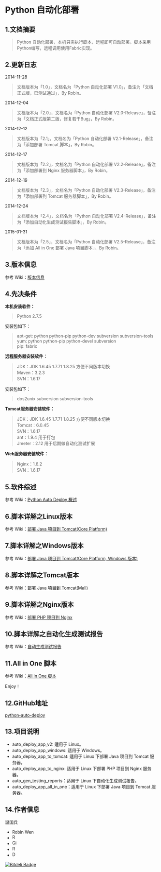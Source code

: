 # Python 自动化部署 #

## 1.文档摘要 ##

> Python 自动化部署，本机只需执行脚本，远程即可自动部署。脚本采用Python编写，远程调用使用Fabric实现。

## 2.更新日志 ##

2014-11-28
> 文档版本为「1.0」，文档名为「Python 自动化部署 V1.0」，备注为「文档正式版，已测试通过」，By Robin。

2014-12-04
> 文档版本为「2.0」，文档名为「Python 自动化部署 V2.0-Release」，备注为「文档正式版第二版，修复若干Bug」，By Robin。

2014-12-12
> 文档版本为「2.1」，文档名为「Python 自动化部署 V2.1-Release」，备注为「添加部署 Tomcat 脚本」，By Robin。

2014-12-17
> 文档版本为「2.2」，文档名为「Python 自动化部署 V2.2-Release」，备注为「添加部署到 Nginx 服务器脚本」，By Robin。

2014-12-19
> 文档版本为「2.3」，文档名为「Python 自动化部署 V2.3-Release」，备注为「添加部署到 Tomcat 服务器脚本」，By Robin。

2014-12-24
> 文档版本为「2.4」，文档名为「Python 自动化部署 V2.4-Release」，备注为「添加自动化生成测试报告脚本」，By Robin。

2015-01-31
> 文档版本为「2.5」，文档名为「Python 自动化部署 V2.5-Release」，备注为「添加 All in One 部署 Java 项目脚本」，By Robin。

## 3.版本信息 ##

参考 Wiki：[版本信息](http://git.io/bwA9)

## 4.先决条件 ##

**本机安装软件：**

> Python 2.7.5

安装包如下：

> apt-get: python python-pip python-dev subversion subversion-tools <br/>
> yum: python python-pip python-devel subversion <br/>
> pip: fabric

**远程服务器安装软件：**

> JDK：JDK 1.6.45 1.7.71 1.8.25 方便不同版本切换<br/>
> Maven：3.2.3 <br/>
> SVN：1.6.17

安装包如下：

> dos2unix subversion subversion-tools

**Tomcat服务器安装软件：**

> JDK：JDK 1.6.45 1.7.71 1.8.25 方便不同版本切换<br/>
> Tomcat：6.0.45 <br/>
> SVN：1.6.17 <br/>
> ant：1.9.4 用于打包 <br/>
> Jmeter：2.12 用于后期做自动化测试扩展

**Web服务器安装软件：**

> Nginx：1.6.2 <br/>
> SVN：1.6.17

## 5.软件综述 ##

参考 Wiki：[Python Auto Deploy 概述](http://git.io/bwSy)

## 6.脚本详解之Linux版本 ##

参考 Wiki：[部署 Java 项目到 Tomcat(Core Platform)](http://git.io/bwQq)

## 7.脚本详解之Windows版本 ##

参考 Wiki：[部署 Java 项目到 Tomcat(Core Platform, Windows 版本)](http://git.io/bw7q)

## 8.脚本详解之Tomcat版本 ##

参考 Wiki：[部署 Java 项目到 Tomcat(Mall)](http://git.io/bw7A)

## 9.脚本详解之Nginx版本 ##

参考 Wiki：[部署 PHP 项目到 Nginx](http://git.io/bwdv)

## 10.脚本详解之自动化生成测试报告 ##

参考 Wiki：[自动生成测试报告](http://git.io/bwd5)

## 11.All in One 脚本 ##

参考 Wiki：[All in One 脚本](http://git.io/bwNw)

Enjoy！

## 12.GitHub地址 ##

[python-auto-deploy](http://git.io/F85N)

## 13.项目说明 ##

* auto_deploy_app_v2: 适用于 Linux。
* auto_deploy_app_windows: 适用于 Windows。
* auto_deploy_app_to_tomcat: 适用于 Linux 下部署 Java 项目到 Tomcat 服务器。
* auto_deploy_app_to_nginx: 适用于 Linux 下部署 PHP 项目到 Nginx 服务器。
* auto_gen_testing_reports：适用于 Linux 下自动化生成测试报告。
* auto_deploy_app_all_in_one：适用于 Linux 下部署 Java 项目到 Tomcat 服务器。

## 14.作者信息 ##

温国兵

* Robin Wen
* <a href="mailto:dbarobinwen@gmail.com"><img src="http://i.imgur.com/7yOaC7C.png" title="Robin's Gmail" border="0" height="16px" width="16px" alt="Robin's Gmail" /></a>
* <a href="https://github.com/dbarobin" target="_blank"><img src="https://farm9.staticflickr.com/8653/15815300288_69bb6bb56d_o_d.png" title="Github" border="0" alt="Github" height="16px" width="16px" /></a>
* <a href="http://dbarobin.com" target="_blank"><img src="http://i.imgur.com/dEfMkyt.jpg" title="Robin's Blog" border="0" alt="Robin's Blog" height="16px" width="16px" /></a>
* <a href="http://blog.csdn.net/justdb" target="_blank"><img src="http://i.imgur.com/BROigUO.jpg" title="DBA@Robin's CSDN" height="16px" width="16px" border="0" alt="DBA@Robin's CSDN" /></a>

[![Bitdeli Badge](https://d2weczhvl823v0.cloudfront.net/dbarobin/python-auto-deploy/trend.png)](https://bitdeli.com/free "Bitdeli Badge")
